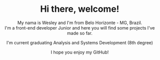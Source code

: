 <h1 align="center">Hi there, welcome!</h1>

<p align="center">My nama is Wesley and I'm from Belo Horizonte - MG, Brazil.<br />
I'm a front-end developer Junior and here you will find some projects I've made so far.</p>

<p align="center">I'm current graduating Analysis and Systems Development (8th degree)</p>

<p align="center">I hope you enjoy my GitHub!</p>



